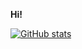 **Hi!**

[![GitHub stats](https://github-readme-stats.vercel.app/api?username=reman8683&bg_color=232323&text_color=FFFFFF)](https://github.com/anuraghazra/github-readme-stats)
